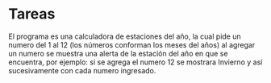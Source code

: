 # Tareas
El programa es una calculadora de estaciones del año, la cual pide un numero del 1 al 12 (los números conforman los meses del años) al agregar un numero se muestra una alerta de la estación del año en que se encuentra, por ejemplo: si se agrega el numero 12 se mostrara Invierno y así sucesivamente con cada numero ingresado.
